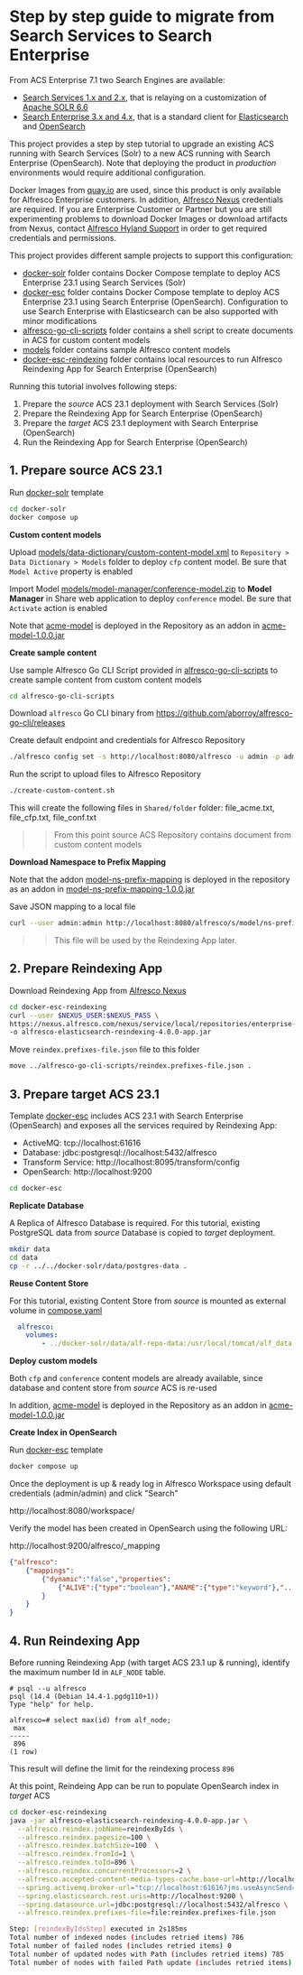 # Step by step guide to migrate from Search Services to Search Enterprise

From ACS Enterprise 7.1 two Search Engines are available:

* [Search Services 1.x and 2.x](https://docs.alfresco.com/search-services/latest/), that is relaying on a customization of [Apache SOLR 6.6](https://solr.apache.org/guide/6_6/)
* [Search Enterprise 3.x and 4.x](https://docs.alfresco.com/search-enterprise/latest/), that is a standard client for [Elasticsearch](https://www.elastic.co/guide/en/elasticsearch/reference/7.10/index.html) and [OpenSearch](https://opensearch.org/docs/1.3/)

This project provides a step by step tutorial to upgrade an existing ACS running with Search Services (Solr) to a new ACS running with Search Enterprise (OpenSearch). Note that deploying the product in *production* environments would require additional configuration.

Docker Images from [quay.io](https://quay.io/organization/alfresco) are used, since this product is only available for Alfresco Enterprise customers. In addition, [Alfresco Nexus](https://nexus.alfresco.com) credentials are required. If you are Enterprise Customer or Partner but you are still experimenting problems to download Docker Images or download artifacts from Nexus, contact [Alfresco Hyland Support](https://community.hyland.com) in order to get required credentials and permissions.

This project provides different sample projects to support this configuration:

* [docker-solr](docker-solr) folder contains Docker Compose template to deploy ACS Enterprise 23.1 using Search Services (Solr)
* [docker-esc](docker-esc) folder contains Docker Compose template to deploy ACS Enterprise 23.1 using Search Enterprise (OpenSearch). Configuration to use Search Enterprise with Elasticsearch can be also supported with minor modifications
* [alfresco-go-cli-scripts](alfresco-go-cli-scripts) folder contains a shell script to create documents in ACS for custom content models
* [models](models) folder contains sample Alfresco content models
* [docker-esc-reindexing](docker-esc-reindexing) folder contains local resources to run Alfresco Reindexing App for Search Enterprise (OpenSearch)

Running this tutorial involves following steps:

1. Prepare the *source* ACS 23.1 deployment with Search Services (Solr)
2. Prepare the Reindexing App for Search Enterprise (OpenSearch)
3. Prepare the *target* ACS 23.1 deployment with Search Enterprise (OpenSearch)
4. Run the Reindexing App for Search Enterprise (OpenSearch)


## 1. Prepare source ACS 23.1

Run [docker-solr](docker-solr) template

```sh
cd docker-solr
docker compose up
```

**Custom content models**

Upload [models/data-dictionary/custom-content-model.xml](models/data-dictionary/custom-content-model.xml) to `Repository > Data Dictionary > Models` folder to deploy `cfp` content model. Be sure that `Model Active` property is enabled

Import Model [models/model-manager/conference-model.zip](models/model-manager/conference-model.zip) to **Model Manager** in Share web application to deploy `conference` model. Be sure that `Activate` action is enabled

Note that [acme-model](models/addon/acme-model) is deployed in the Repository as an addon in [acme-model-1.0.0.jar](docker-solr/alfresco/modules/jars)

**Create sample content**

Use sample Alfresco Go CLI Script provided in [alfresco-go-cli-scripts](alfresco-go-cli-scripts) to create sample content from custom content models

```sh
cd alfresco-go-cli-scripts
```

Download `alfresco` Go CLI binary from https://github.com/aborroy/alfresco-go-cli/releases

Create default endpoint and credentials for Alfresco Repository

```sh
./alfresco config set -s http://localhost:8080/alfresco -u admin -p admin
```

Run the script to upload files to Alfresco Repository

```sh
./create-custom-content.sh
```

This will create the following files in `Shared/folder` folder: file_acme.txt, file_cfp.txt, file_conf.txt

>> From this point source ACS Repository contains document from custom content models

**Download Namespace to Prefix Mapping**

Note that the addon [model-ns-prefix-mapping](https://github.com/AlfrescoLabs/model-ns-prefix-mapping) is deployed in the repository as an addon in [model-ns-prefix-mapping-1.0.0.jar](docker-solr/alfresco/modules/jars)

Save JSON mapping to a local file

```sh
curl --user admin:admin http://localhost:8080/alfresco/s/model/ns-prefix-map -o reindex.prefixes-file.json
```

>> This file will be used by the Reindexing App later.


## 2. Prepare Reindexing App

Download Reindexing App from [Alfresco Nexus](https://nexus.alfresco.com)

```sh
cd docker-esc-reindexing
curl --user $NEXUS_USER:$NEXUS_PASS \
https://nexus.alfresco.com/nexus/service/local/repositories/enterprise-releases/content/org/alfresco/alfresco-elasticsearch-reindexing/4.0.0/alfresco-elasticsearch-reindexing-4.0.0-app.jar \
-o alfresco-elasticsearch-reindexing-4.0.0-app.jar
```

Move `reindex.prefixes-file.json` file to this folder

```sh
move ../alfresco-go-cli-scripts/reindex.prefixes-file.json .
```

## 3. Prepare target ACS 23.1

Template [docker-esc](docker-esc) includes ACS 23.1 with Search Enterprise (OpenSearch) and exposes all the services required by Reindexing App:

* ActiveMQ: tcp://localhost:61616
* Database: jdbc:postgresql://localhost:5432/alfresco
* Transform Service: http://localhost:8095/transform/config
* OpenSearch: http://localhost:9200

```sh
cd docker-esc
```

**Replicate Database**

A Replica of Alfresco Database is required. For this tutorial, existing PostgreSQL data from *source* Database is copied to *target* deployment.

```sh
mkdir data
cd data
cp -r ../../docker-solr/data/postgres-data .
```

**Reuse Content Store**

For this tutorial, existing Content Store from *source* is mounted as external volume in [compose.yaml](docker-esc/compose.yaml)

```yaml
  alfresco:
    volumes: 
        - ../docker-solr/data/alf-repo-data:/usr/local/tomcat/alf_data
```

**Deploy custom models**

Both `cfp` and `conference` content models are already available, since database and content store from *source* ACS is re-used

In addition, [acme-model](models/addon/acme-model) is deployed in the Repository as an addon in [acme-model-1.0.0.jar](docker-esc/alfresco/modules/jars)

**Create Index in OpenSearch**

Run [docker-esc](docker-esc) template

```sh
docker compose up
```

Once the deployment is up & ready log in Alfresco Workspace using default credentials (admin/admin) and click "Search"

http://localhost:8080/workspace/

Verify the model has been created in OpenSearch using the following URL:

http://localhost:9200/alfresco/_mapping

```json
{"alfresco":
	{"mappings":
		{"dynamic":"false","properties":
			{"ALIVE":{"type":"boolean"},"ANAME":{"type":"keyword"},"...": {"...":"..."} }
		}
	}
}
```

## 4. Run Reindexing App

Before running Reindexing App (with target ACS 23.1 up & running), identify the maximum number Id in `ALF_NODE` table.

```
# psql --u alfresco
psql (14.4 (Debian 14.4-1.pgdg110+1))
Type "help" for help.

alfresco=# select max(id) from alf_node;
 max
-----
 896
(1 row)
```

This result will define the limit for the reindexing process `896`

At this point, Reindeing App can be run to populate OpenSearch index in *target* ACS

```sh
cd docker-esc-reindexing
java -jar alfresco-elasticsearch-reindexing-4.0.0-app.jar \
  --alfresco.reindex.jobName=reindexByIds \
  --alfresco.reindex.pagesize=100 \
  --alfresco.reindex.batchSize=100  \
  --alfresco.reindex.fromId=1 \
  --alfresco.reindex.toId=896 \
  --alfresco.reindex.concurrentProcessors=2 \
  --alfresco.accepted-content-media-types-cache.base-url=http://localhost:8095/transform/config \
  --spring.activemq.broker-url="tcp://localhost:61616?jms.useAsyncSend=true" \
  --spring.elasticsearch.rest.uris=http://localhost:9200 \
  --spring.datasource.url=jdbc:postgresql://localhost:5432/alfresco \
  --alfresco.reindex.prefixes-file=file:reindex.prefixes-file.json

Step: [reindexByIdsStep] executed in 2s185ms
Total number of indexed nodes (includes retried items) 786
Total number of failed nodes (includes retried items) 0
Total number of updated nodes with Path (includes retried items) 785
Total number of nodes with failed Path update (includes retried items) 0  
``` 